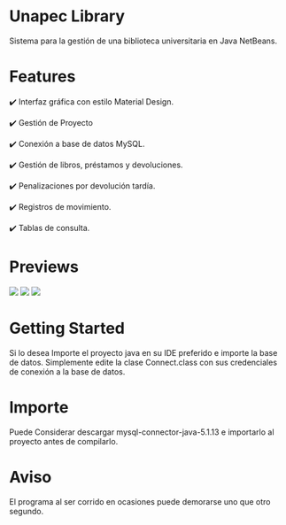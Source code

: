 # Unapec Library

Sistema para la gestión de una biblioteca universitaria en Java NetBeans.

# Features

✔️ Interfaz gráfica con estilo Material Design.

✔️ Gestión de Proyecto

✔️ Conexión a base de datos MySQL.

✔️ Gestión de libros, préstamos y devoluciones.

✔️ Penalizaciones por devolución tardía.

✔️ Registros de movimiento.

✔️ Tablas de consulta.

# Previews

![](https://user-images.githubusercontent.com/98730886/160222042-091df5c5-3bc5-404d-9188-2f8f7e27ce82.jpg)
![](https://user-images.githubusercontent.com/98730886/160222052-f119e104-3066-4c94-b1a9-3eb06905efaf.jpg)
![](https://user-images.githubusercontent.com/98730886/160222057-37b3f9bd-3cad-460a-98c3-1c6e4abdf346.jpg)


# Getting Started

Si lo desea Importe el proyecto java en su IDE preferido e importe la base de datos. 
Simplemente edite la clase Connect.class con sus credenciales de conexión a la base de datos.

# Importe

Puede Considerar descargar mysql-connector-java-5.1.13 e importarlo al proyecto antes de compilarlo.

# Aviso

El programa al ser corrido en ocasiones puede demorarse uno que otro segundo.
